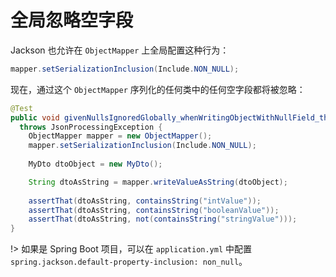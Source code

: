 # 全局忽略空字段

Jackson 也允许在 `ObjectMapper` 上全局配置这种行为：

```java
mapper.setSerializationInclusion(Include.NON_NULL);
```

现在，通过这个 `ObjectMapper` 序列化的任何类中的任何空字段都将被忽略：

```java
@Test
public void givenNullsIgnoredGlobally_whenWritingObjectWithNullField_thenIgnored()
  throws JsonProcessingException {
    ObjectMapper mapper = new ObjectMapper();
    mapper.setSerializationInclusion(Include.NON_NULL);
 
    MyDto dtoObject = new MyDto();

    String dtoAsString = mapper.writeValueAsString(dtoObject);
 
    assertThat(dtoAsString, containsString("intValue"));
    assertThat(dtoAsString, containsString("booleanValue"));
    assertThat(dtoAsString, not(containsString("stringValue")));
}
```

!> 如果是 Spring Boot 项目，可以在 `application.yml` 中配置 `spring.jackson.default-property-inclusion: non_null`。
